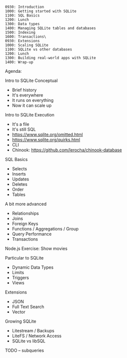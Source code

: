 ---
---

```
0930: Introduction
1000: Getting started with SQLite
1100: SQL Basics
1200: Lunch
1300: Data types
1400: Managing SQLite tables and databases
1500: Indexing
1600: Transactions\
0930: Extensions
1000: Scaling SQLite
1100: SQLite vs other databases
1200: Lunch
1300: Building real-world apps with SQLite
1400: Wrap-up
```

Agenda:

Intro to SQLite Conceptual

- Brief history
- It's everywhere
- It runs on everything
- Now it can scale up

Intro to SQLite Execution

- It's a file
- It's still SQL
- https://www.sqlite.org/omitted.html
- https://www.sqlite.org/quirks.html
- CLI
- Chinook: https://github.com/lerocha/chinook-database

SQL Basics

- Selects
- Inserts
- Updates
- Deletes
- Order
- Tables

A bit more advanced

- Relationships
- Joins
- Foreign Keys
- Functions / Aggregations / Group
- Query Performance
- Transactions

Node.js Exercise: Show movies

Particular to SQLite

- Dynamic Data Types
- Limits
- Triggers
- Views

Extensions

- JSON
- Full Text Search
- Vector

Growing SQLite

- Litestream / Backups
- LiteFS / Network Access
- SQLite vs libSQL

TODO – subqueries
